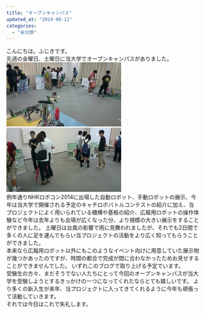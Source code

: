 ```yaml
---
title: "オープンキャンパス"
updated_at: "2014-08-12"
categories: 
  - "未分類"
---
```


こんにちは。ふじきです。  
先週の金曜日、土曜日に当大学でオープンキャンパスがありました。 [![OC1](images/OC1-300x168.jpg)](http://www.fortefibre.net/blog/wp-content/uploads/2014/08/OC1.jpg)[![OC2](images/OC2-300x168.jpg)](http://www.fortefibre.net/blog/wp-content/uploads/2014/08/OC2.jpg)  
例年通りNHKロボコン2014に出場した自動ロボット、手動ロボットの展示、今年は当大学で開催される予定のキャチロボバトルコンテストの紹介に加え、当プロジェクトによく用いられている機構や基板の紹介、広報用ロボットの操作体験など今年は去年よりも会場が広くなった分、より規模の大きい展示をすることができました。 土曜日は台風の影響で雨に見舞われましたが、それでも2日間で多くの人に足を運んでもらい当プロジェクトの活動をより広く知ってもらうことができました。  
本来なら広報用ロボット以外にもこのようなイベント向けに用意していた展示物が幾つかあったのですが、時間の都合で完成が間に合わなかったためお見せすることができませんでした。 いずれこのブログで取り上げる予定でいます。  
受験生の方々、まだそうでない人たちにとって今回のオープンキャンパスが当大学を受験しようとするきっかけの一つになってくれたならとても嬉しいです。 より多くの新入生が来年、当プロジェクトに入ってきてくれるように今年も頑張って活動していきます。  
それでは今日はこれで失礼します。
